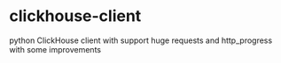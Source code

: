 # clickhouse-client
python ClickHouse client with support huge requests and http_progress with some improvements
